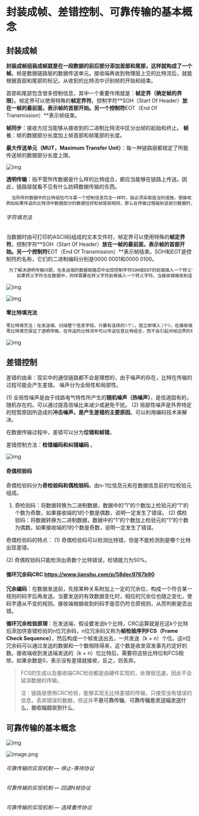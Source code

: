 # 封装成帧、差错控制、可靠传输的基本概念

## 封装成帧

**封装成帧组装成帧就是在一段数据的前后部分添加首部和尾部，这样就构成了一个帧**。帧是数据链路层的数据传送单元。接收端再收到物理层上交的比特流后，就能根据首部和尾部的标记，从收到的比特流中识别帧的开始和结束。

首部和尾部包含很多控制信息，其中一个重要作用就是：**帧定界（确定帧的界限）**。帧定界可以使用特殊的**帧定界符**。控制字符**SOH（Start Of Header）**放在一帧的最前面，表示帧的首部开始。另一个控制符**EOT（End Of Transmission）**表示帧结束。

**帧同步**：接收方应当能够从接收到的二进制比特流中区分出帧的起始和终止。
**帧长**：帧的数据部分长度加上帧首部和帧尾部的长度。

**最大传送单元（MUT，Maximum Transfer Unit）**：每一种链路层都规定了所能传送帧的数据部分长度上限。

![img](https://upload-images.jianshu.io/upload_images/18464438-cc85b7e4069b24a8.png?imageMogr2/auto-orient/strip|imageView2/2/w/583/format/webp)

**透明传输**：指不管所传数据是什么样的比特组合，都应当能够在链路上传送。因此，链路层就看不见有什么妨碍数据传输的东西。

```c++
  当所传的数据中的比特组恰巧与某一个控制信息完全一样时，就必须采取适当的措施，使接收方不会将这样的错误认为是某种控制信息。这样才能保证数据链路层的传输是透明的。
例如如果传送的比特流中数据部分的数据恰好和帧尾部相同，那么在传输过程碰到该部分数据时，接收端可能误认为到这里传输结束了，那直接丢弃之后的数据了，这就会导致数据传输不完整，所以就要采取适当的措施，即使有这些问题也要保证数据能正确的传输，保证链路层对任何数据都能传送，在数据看来，链路层没有东西妨碍自己传送或者说链路层对数据是透明的。
```

###### 字符填充法

 当数据时由可打印的ASCII码组成的文本文件时，帧定界可以使用特殊的**帧定界符**。控制字符**SOH（Start Of Header）**放在一帧的最前面，表示帧的首部开始。另一个控制符**EOT（End Of Transmission）**表示帧结束。SOH和EOT是控制符的名称，它们的二进制编码分别是0000 0001和0000 0100。

```c++
 为了解决透明传输问题，在发送端的数据链路层中出现控制字符SOH或EOT的前面插入一个转义字符“ESC”（其二进制编码为0001 1011）。而在接收端的数据链路层在把数据送往网络层之前删除这个插入的转入字符。
    如果转义字符也在数据中，同样需要在转义字符前再插入一个转义字符。当接收端接收到连续的两个转义字符时，就删除其中前面的一格个。
```

![img](https://upload-images.jianshu.io/upload_images/18464438-029999d22851f162.png?imageMogr2/auto-orient/strip|imageView2/2/w/778/format/webp)

![img](https://upload-images.jianshu.io/upload_images/18464438-b7bf99e0faa0d9cf.png?imageMogr2/auto-orient/strip|imageView2/2/w/749/format/webp)

#### 零比特填充法

```c++
零比特填充法：在发送端，扫描整个信息字段，只要有连续的5个1，就立即填入1个0。在接收端收到一个帧时，先找到标志字段确定边界，再用硬件对比特流进行扫描。发现连续5个1时，就把后面的0删除。
零比特填充保证了透明传输，在传送的比特流中可以传送任意比特组合，而不会引起对帧边界的判断错误。
```

![img](https://upload-images.jianshu.io/upload_images/18464438-841e910da3af17ff.png?imageMogr2/auto-orient/strip|imageView2/2/w/557/format/webp)

## 差错控制

 差错的由来：现实中的通信链路都不会是理想的，由于噪声的存在，比特在传输的过程可能会产生差错。
 噪声分为全局性和局部性。

(1) 全局性噪声是由于线路电气特性所产生的**随机噪声（热噪声）**，是信道固有的，随机存在的。可以通过提高信噪比来减少或避免干扰。
 (2) 局部性噪声是外界特定的短暂原因所造成的**冲击噪声，是产生差错的主要原因**。可以利用编码技术来解决。

在数据传输过程中，差错可以分为**位错和帧错**。

 差错控制方法：**检错编码和纠错编码** 。

![img](https://upload-images.jianshu.io/upload_images/18464438-e97e85e0c0d61324.png?imageMogr2/auto-orient/strip|imageView2/2/w/769/format/webp)

#### 奇偶校验码

 奇偶检验码分为**奇检验码和偶检验码**。由n-1位信息元和在数据信息前的1位校验元组成。

1) 奇检验码：将数据转换为二进制数据，数据中的“1”的个数加上检验元的“1”的个数为奇数，如果接收端的1的个数是偶数，说明一定发生了错误。
 (2) 偶检验码：将数据转换为二进制数据，数据中的“1”的个数加上检验元的“1”的个数为偶数。如果接收端的1的个数是奇数，说明一定发生了错误。

 奇偶检验码的特点：
 (1) 奇偶检验码可以检测比特错，但是不能检测到是哪个比特出现差错。

 (2) 奇偶校验码只能检测出奇数个比特错误，检错能力为50%。

#### 循环冗余码CRC     https://www.jianshu.com/p/58dec9767b90

**冗余编码**：在数据发送前，先按某种关系附加上一定的冗余位，构成一个符合某一规则的码字后再发送。当要发送的有效数据变化时，相应的冗余位也随之变化，使码字遵从不变的规则。接收端根据收到的码字是否仍符合原规则，从而判断是否出错。

 **循环冗余检验原理**：在发送端，假设要发送k个比特，CRC运算就是在这k个比特后添加供查错检验的n位冗余码，n位冗余码又称为**帧检验序列FCS（Frame Check Sequence）**，然后构成一个帧发送出去，一共发送（k + n）个位。这n位冗余码可以通过发送的数据和一个数相除得来，这个数是收发双发事先约定好的数。接收端收到发送端发送的（k + n）位比特后，需要将这些比特位和FCS相除，如果余数是0，表示没有差错就接收，反之，则丢弃。

> FCS的生成以及接收端CRC检验都是由硬件实现的，处理很迅速，因此不会延误数据的传输。
>
> 注：链路层使用CRC检验，能够实现无比特差错的传输，只接受没有错误的信息，丢弃错误的数据，但这并**不是可靠传输**。**可靠传输是发送端发送什么，接收端就收到什么**。

## 可靠传输的基本概念

![img](https://img-blog.csdnimg.cn/20200504175446817.png?x-oss-process=image/watermark,type_ZmFuZ3poZW5naGVpdGk,shadow_10,text_aHR0cHM6Ly9ibG9nLmNzZG4ubmV0L3FxXzM1NzI3Mzk1,size_16,color_FFFFFF,t_70)

![image.png](http://ww1.sinaimg.cn/large/00882iMugy1gel5qz3vovj30jo0a70x1.jpg)

###### 可靠传输的实现机制 — 停止-等待协议

###### 可靠传输的实现机制 — 回退N帧协议

######  可靠传输的实现机制 — 选择重传协议